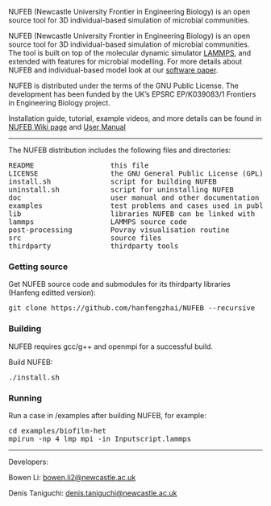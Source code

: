 NUFEB (Newcastle University Frontier in Engineering Biology) is an open source tool for 3D individual-based simulation of microbial communities.

NUFEB (Newcastle University Frontier in Engineering Biology) is an open source tool for 3D individual-based simulation of microbial communities.
The tool is built on top of the molecular dynamic simulator [LAMMPS](https://lammps.sandia.gov), and extended with features for microbial modelling. 
For more details about NUFEB and individual-based model look at our [software paper](https://journals.plos.org/ploscompbiol/article?id=10.1371/journal.pcbi.1007125).

NUFEB is distributed under the terms of the GNU Public License. The development has been funded by the UK’s EPSRC EP/K039083/1 Frontiers in Engineering Biology project.

Installation guide, tutorial, example videos, and more details can be found in [NUFEB Wiki page](https://github.com/nufeb/NUFEB/wiki) and
[User Manual](https://github.com/nufeb/NUFEB/tree/master/doc)

---------------------------------------------------------------------------

The NUFEB distribution includes the following files and directories:
<pre>
README                  this file 
LICENSE                 the GNU General Public License (GPL)
install.sh              script for building NUFEB 
uninstall.sh            script for uninstalling NUFEB 
doc                     user manual and other documentation 
examples                test problems and cases used in publications 
lib                     libraries NUFEB can be linked with 
lammps                  LAMMPS source code
post-processing         Povray visualisation routine 
src                     source files 
thirdparty              thirdparty tools
</pre>

### Getting source
Get NUFEB source code and submodules for its thirdparty libraries (Hanfeng editted version):
<pre>
git clone https://github.com/hanfengzhai/NUFEB --recursive
</pre>

### Building
NUFEB requires gcc/g++ and openmpi for a successful build.

Build NUFEB:
<pre>
./install.sh
</pre>

### Running
Run a case in /examples after building NUFEB, for example:
<pre>
cd examples/biofilm-het
mpirun -np 4 lmp_mpi -in Inputscript.lammps
</pre>

---------------------------------------------------------------------------
Developers:

Bowen Li: bowen.li2@newcastle.ac.uk

Denis Taniguchi: denis.taniguchi@newcastle.ac.uk

